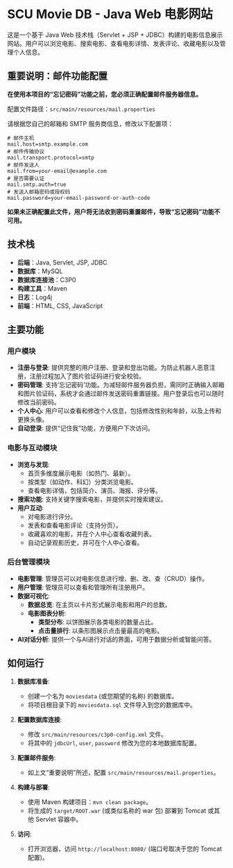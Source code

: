 # SCU Movie DB - Java Web 电影网站

这是一个基于 Java Web 技术栈（Servlet + JSP + JDBC）构建的电影信息展示网站。用户可以浏览电影、搜索电影、查看电影详情、发表评论、收藏电影以及管理个人信息。

## 重要说明：邮件功能配置

**在使用本项目的“忘记密码”功能之前，您必须正确配置邮件服务器信息。**

配置文件路径：`src/main/resources/mail.properties`

请根据您自己的邮箱和 SMTP 服务商信息，修改以下配置项：

```properties
# 邮件主机
mail.host=smtp.example.com
# 邮件传输协议
mail.transport.protocol=smtp
# 邮件发送人
mail.from=your-email@example.com
# 是否需要认证
mail.smtp.auth=true
# 发送人邮箱密码或授权码
mail.password=your-email-password-or-auth-code
```

**如果未正确配置此文件，用户将无法收到密码重置邮件，导致“忘记密码”功能不可用。**

## 技术栈

-   **后端**：Java, Servlet, JSP, JDBC
-   **数据库**：MySQL
-   **数据库连接池**：C3P0
-   **构建工具**：Maven
-   **日志**：Log4j
-   **前端**：HTML, CSS, JavaScript

## 主要功能

### 用户模块
-   **注册与登录**: 提供完整的用户注册、登录和登出功能。为防止机器人恶意注册，注册过程加入了图片验证码进行安全校验。
-   **密码管理**: 支持‘忘记密码’功能。为减轻邮件服务器负担，需同时正确输入邮箱和图片验证码，系统才会通过邮件发送密码重置链接。用户登录后也可以随时修改当前密码。
-   **个人中心**: 用户可以查看和修改个人信息，包括修改性别和年龄，以及上传和更换头像。
-   **自动登录**: 提供“记住我”功能，方便用户下次访问。

### 电影与互动模块
-   **浏览与发现**:
    -   首页多维度展示电影（如热门、最新）。
    -   按类型（如动作、科幻）分类浏览电影。
    -   查看电影详情，包括简介、演员、海报、评分等。
-   **搜索功能**: 支持关键字搜索电影，并提供实时搜索建议。
-   **用户互动**:
    -   对电影进行评分。
    -   发表和查看电影评论（支持分页）。
    -   收藏喜欢的电影，并在个人中心查看收藏列表。
    -   自动记录观影历史，并可在个人中心查看。

### 后台管理模块
-   **电影管理**: 管理员可以对电影信息进行增、删、改、查（CRUD）操作。
-   **用户管理**: 管理员可以查看和管理所有注册用户。
-   **数据可视化**:
    -   **数据总览**: 在主页以卡片形式展示电影和用户的总数。
    -   **电影图表分析**:
        -   **类型分布**: 以饼图展示各类电影的数量占比。
        -   **点击量排行**: 以条形图展示点击量最高的电影。
-   **AI对话分析**: 提供一个与AI进行对话的界面，可用于数据分析或智能问答。

## 如何运行

1.  **数据库准备**:
    -   创建一个名为 `moviesdata` (或您期望的名称) 的数据库。
    -   将项目根目录下的 `moviesdata.sql` 文件导入到您的数据库中。

2.  **配置数据库连接**:
    -   修改 `src/main/resources/c3p0-config.xml` 文件。
    -   将其中的 `jdbcUrl`, `user`, `password` 修改为您的本地数据库配置。

3.  **配置邮件服务**:
    -   如上文“重要说明”所述，配置 `src/main/resources/mail.properties`。

4.  **构建与部署**:
    -   使用 Maven 构建项目：`mvn clean package`。
    -   将生成的 `target/ROOT.war` (或类似名称的 war 包) 部署到 Tomcat 或其他 Servlet 容器中。

5.  **访问**:
    -   打开浏览器，访问 `http://localhost:8080/` (端口号取决于您的 Tomcat 配置)。
